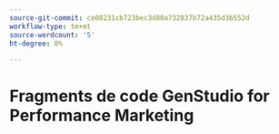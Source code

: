 ```yaml
---
source-git-commit: ce08231cb723bec3d80a732837b72a435d3b552d
workflow-type: tm+mt
source-wordcount: '5'
ht-degree: 0%

---
```

# Fragments de code GenStudio for Performance Marketing
